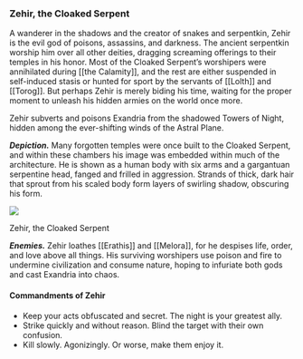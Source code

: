 ### Zehir, the Cloaked Serpent

A wanderer in the shadows and the creator of snakes and serpentkin, Zehir is the evil god of poisons, assassins, and darkness. The ancient serpentkin worship him over all other deities, dragging screaming offerings to their temples in his honor. Most of the Cloaked Serpent’s worshipers were annihilated during [[the Calamity]], and the rest are either suspended in self-induced stasis or hunted for sport by the servants of [[Lolth]] and [[Torog]]. But perhaps Zehir is merely biding his time, waiting for the proper moment to unleash his hidden armies on the world once more.

Zehir subverts and poisons Exandria from the shadowed Towers of Night, hidden among the ever-shifting winds of the Astral Plane.

**_Depiction._** Many forgotten temples were once built to the Cloaked Serpent, and within these chambers his image was embedded within much of the architecture. He is shown as a human body with six arms and a gargantuan serpentine head, fanged and frilled in aggression. Strands of thick, dark hair that sprout from his scaled body form layers of swirling shadow, obscuring his form.

[![](https://media.dndbeyond.com/compendium-images/egtw/yDOyqyOocErRgYJK/01-25.png)](https://media.dndbeyond.com/compendium-images/egtw/yDOyqyOocErRgYJK/01-25.png)

Zehir, the Cloaked Serpent

**_Enemies._** Zehir loathes [[Erathis]] and [[Melora]], for he despises life, order, and love above all things. His surviving worshipers use poison and fire to undermine civilization and consume nature, hoping to infuriate both gods and cast Exandria into chaos.

#### Commandments of Zehir

-   Keep your acts obfuscated and secret. The night is your greatest ally.
-   Strike quickly and without reason. Blind the target with their own confusion.
-   Kill slowly. Agonizingly. Or worse, make them enjoy it.